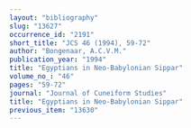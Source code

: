 ```yaml
---
layout: "bibliography"
slug: "13627"
occurrence_id: "2191"
short_title: "JCS 46 (1994), 59-72"
author: "Bongenaar, A.C.V.M."
publication_year: "1994"
title: "Egyptians in Neo-Babylonian Sippar"
volume_no_: "46"
pages: "59-72"
journal: "Journal of Cuneiform Studies"
title: "Egyptians in Neo-Babylonian Sippar"
previous_item: "13630"
---
```


